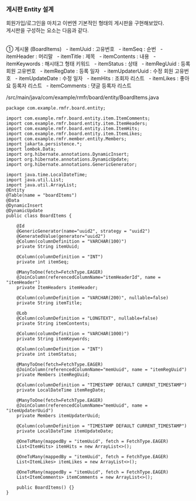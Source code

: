 ### 게시판 Entity 설계

회원가입/로그인을 마치고 이번엔 기본적인 형태의 게시판을 구현해보았다.<br/>
게시판을 구성하는 요소는 다음과 같다.
<br/><br/>

① 게시물 (BoardItems)
&nbsp; - itemUuid : 고유번호
&nbsp; - itemSeq : 순번
&nbsp; - itemHeader : 머리말
&nbsp; - itemTitle : 제목
&nbsp; - itemContents : 내용
&nbsp; - itemKeywords : 해시태그 형태 키워드
&nbsp; - itemStatus : 상태
&nbsp; - itemRegUuid : 등록 회원 고유번호
&nbsp; - itemRegDate : 등록 일자
&nbsp; - itemUpdaterUuid : 수정 회원 고유번호
&nbsp; - itemUpdateDate : 수정 일자
&nbsp; - itemHits : 조회자 리스트
&nbsp; - itemLikes : 좋아요 등록자 리스트
&nbsp; - itemComments : 댓글 등록자 리스트

/src/main/java/com/example/rmfr/board/entity/BoardItems.java

```
package com.example.rmfr.board.entity;

import com.example.rmfr.board.entity.item.ItemComments;
import com.example.rmfr.board.entity.item.ItemHeaders;
import com.example.rmfr.board.entity.item.ItemHits;
import com.example.rmfr.board.entity.item.ItemLikes;
import com.example.rmfr.member.entity.Members;
import jakarta.persistence.*;
import lombok.Data;
import org.hibernate.annotations.DynamicInsert;
import org.hibernate.annotations.DynamicUpdate;
import org.hibernate.annotations.GenericGenerator;

import java.time.LocalDateTime;
import java.util.List;
import java.util.ArrayList;
@Entity
@Table(name = "boardItems")
@Data
@DynamicInsert
@DynamicUpdate
public class BoardItems {

    @Id
    @GenericGenerator(name="uuid2", strategy = "uuid2")
    @GeneratedValue(generator="uuid2")
    @Column(columnDefinition = "VARCHAR(100)")
    private String itemUuid;

    @Column(columnDefinition = "INT")
    private int itemSeq;

    @ManyToOne(fetch=FetchType.EAGER)
    @JoinColumn(referencedColumnName="itemHeaderId", name = "itemHeader")
    private ItemHeaders itemHeader;

    @Column(columnDefinition = "VARCHAR(200)", nullable=false)
    private String itemTitle;

    @Lob
    @Column(columnDefinition = "LONGTEXT", nullable=false)
    private String itemContents;

    @Column(columnDefinition = "VARCHAR(1000)")
    private String itemKeywords;

    @Column(columnDefinition = "INT")
    private int itemStatus;

    @ManyToOne(fetch=FetchType.EAGER)
    @JoinColumn(referencedColumnName="memUuid", name = "itemRegUuid")
    private Members itemRegUuid;

    @Column(columnDefinition = "TIMESTAMP DEFAULT CURRENT_TIMESTAMP")
    private LocalDateTime itemRegDate;

    @ManyToOne(fetch=FetchType.EAGER)
    @JoinColumn(referencedColumnName="memUuid", name = "itemUpdaterUuid")
    private Members itemUpdaterUuid;

    @Column(columnDefinition = "TIMESTAMP DEFAULT CURRENT_TIMESTAMP")
    private LocalDateTime itemUpdateDate;

    @OneToMany(mappedBy = "itemUuid", fetch = FetchType.EAGER)
    List<ItemHits> itemHits = new ArrayList<>();

    @OneToMany(mappedBy = "itemUuid", fetch = FetchType.EAGER)
    List<ItemLikes> itemLikes = new ArrayList<>();

    @OneToMany(mappedBy = "itemUuid", fetch = FetchType.EAGER)
    List<ItemComments> itemComments = new ArrayList<>();

    public BoardItems() {}
}
```
